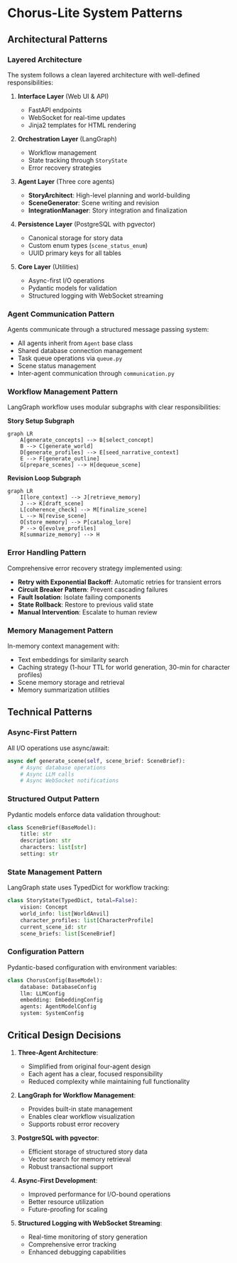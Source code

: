 # Chorus-Lite System Patterns

## Architectural Patterns

### Layered Architecture
The system follows a clean layered architecture with well-defined responsibilities:

1. **Interface Layer** (Web UI & API)
   - FastAPI endpoints
   - WebSocket for real-time updates
   - Jinja2 templates for HTML rendering

2. **Orchestration Layer** (LangGraph)
   - Workflow management
   - State tracking through `StoryState`
   - Error recovery strategies

3. **Agent Layer** (Three core agents)
   - **StoryArchitect**: High-level planning and world-building
   - **SceneGenerator**: Scene writing and revision
   - **IntegrationManager**: Story integration and finalization

4. **Persistence Layer** (PostgreSQL with pgvector)
   - Canonical storage for story data
   - Custom enum types (`scene_status_enum`)
   - UUID primary keys for all tables

5. **Core Layer** (Utilities)
   - Async-first I/O operations
   - Pydantic models for validation
   - Structured logging with WebSocket streaming

### Agent Communication Pattern
Agents communicate through a structured message passing system:
- All agents inherit from `Agent` base class
- Shared database connection management
- Task queue operations via `queue.py`
- Scene status management
- Inter-agent communication through `communication.py`

### Workflow Management Pattern
LangGraph workflow uses modular subgraphs with clear responsibilities:

**Story Setup Subgraph**
```mermaid
graph LR
    A[generate_concepts] --> B[select_concept]
    B --> C[generate_world]
    D[generate_profiles] --> E[seed_narrative_context]
    E --> F[generate_outline]
    G[prepare_scenes] --> H[dequeue_scene]
```

**Revision Loop Subgraph**
```mermaid
graph LR
    I[lore_context] --> J[retrieve_memory]
    J --> K[draft_scene]
    L[coherence_check] --> M[finalize_scene]
    L --> N[revise_scene]
    O[store_memory] --> P[catalog_lore]
    P --> Q[evolve_profiles]
    R[summarize_memory] --> H
```

### Error Handling Pattern
Comprehensive error recovery strategy implemented using:
- **Retry with Exponential Backoff**: Automatic retries for transient errors
- **Circuit Breaker Pattern**: Prevent cascading failures
- **Fault Isolation**: Isolate failing components
- **State Rollback**: Restore to previous valid state
- **Manual Intervention**: Escalate to human review

### Memory Management Pattern
In-memory context management with:
- Text embeddings for similarity search
- Caching strategy (1-hour TTL for world generation, 30-min for character profiles)
- Scene memory storage and retrieval
- Memory summarization utilities

## Technical Patterns

### Async-First Pattern
All I/O operations use async/await:
```python
async def generate_scene(self, scene_brief: SceneBrief):
    # Async database operations
    # Async LLM calls
    # Async WebSocket notifications
```

### Structured Output Pattern
Pydantic models enforce data validation throughout:
```python
class SceneBrief(BaseModel):
    title: str
    description: str
    characters: list[str]
    setting: str
```

### State Management Pattern
LangGraph state uses TypedDict for workflow tracking:
```python
class StoryState(TypedDict, total=False):
    vision: Concept
    world_info: list[WorldAnvil]
    character_profiles: list[CharacterProfile]
    current_scene_id: str
    scene_briefs: list[SceneBrief]
```

### Configuration Pattern
Pydantic-based configuration with environment variables:
```python
class ChorusConfig(BaseModel):
    database: DatabaseConfig
    llm: LLMConfig
    embedding: EmbeddingConfig
    agents: AgentModelConfig
    system: SystemConfig
```

## Critical Design Decisions

1. **Three-Agent Architecture**: 
   - Simplified from original four-agent design
   - Each agent has a clear, focused responsibility
   - Reduced complexity while maintaining full functionality

2. **LangGraph for Workflow Management**:
   - Provides built-in state management
   - Enables clear workflow visualization
   - Supports robust error recovery

3. **PostgreSQL with pgvector**:
   - Efficient storage of structured story data
   - Vector search for memory retrieval
   - Robust transactional support

4. **Async-First Development**:
   - Improved performance for I/O-bound operations
   - Better resource utilization
   - Future-proofing for scaling

5. **Structured Logging with WebSocket Streaming**:
   - Real-time monitoring of story generation
   - Comprehensive error tracking
   - Enhanced debugging capabilities
